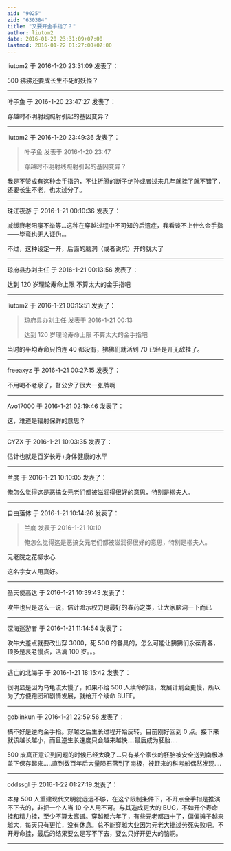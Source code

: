 ```yaml
---
aid: "9025"
zid: "630384"
title: "又要开金手指了？"
author: liutom2
date: 2016-01-20 23:31:09+07:00
lastmod: 2016-01-22 01:27:00+07:00
---
```


liutom2 于 2016-1-20 23:31:09 发表了：

500 狒狒还要成长生不死的妖怪？

---

叶子鱼 于 2016-1-20 23:47:27 发表了：

穿越时不明射线照射引起的基因变异？

---

liutom2 于 2016-1-20 23:49:36 发表了：

> 叶子鱼 发表于 2016-1-20 23:47
>
> 穿越时不明射线照射引起的基因变异？

我是不赞成有这种金手指的，不让折腾的断子绝孙或者过来几年就挂了就不错了，还要长生不老，也太过分了。

---

珠江夜游 于 2016-1-21 00:10:36 发表了：

减缓衰老阳痿不举等...这种在穿越过程中不可知的后遗症，我看谈不上什么金手指——毕竟也无人证伪...

不过，这种设定一开，后面的脑洞（或者说坑）开的就大了

---

琼府县办刘主任 于 2016-1-21 00:13:56 发表了：

达到 120 岁理论寿命上限 不算太大的金手指吧

---

liutom2 于 2016-1-21 00:15:51 发表了：

> 琼府县办刘主任 发表于 2016-1-21 00:13
>
> 达到 120 岁理论寿命上限 不算太大的金手指吧

当时的平均寿命只怕连 40 都没有，狒狒们就活到 70 已经是开无敌挂了。

---

freeaxyz 于 2016-1-21 00:27:15 发表了：

不用喝不老泉了，督公少了很大一张牌啊

---

Avo17000 于 2016-1-21 02:19:46 发表了：

这，难道是辐射保鲜的意思？

---

CYZX 于 2016-1-21 10:03:35 发表了：

估计也就是百岁长寿+身体健康的水平

---

兰度 于 2016-1-21 10:10:05 发表了：

俺怎么觉得这是恶搞女元老们都被滋润得很好的意思，特别是柳夫人。

---

自由落体 于 2016-1-21 10:14:26 发表了：

> 兰度 发表于 2016-1-21 10:10
>
> 俺怎么觉得这是恶搞女元老们都被滋润得很好的意思，特别是柳夫人。

元老院之花柳水心

这名字女人用真好。

---

圣天使高达 于 2016-1-21 10:39:43 发表了：

吹牛也只是这么一说，估计暗示权力是最好的春药之类，让大家脑洞一下而已

---

深海巡游者 于 2016-1-21 11:14:54 发表了：

吹牛大差点就要改出穿 3000，死 500 的餐具的，怎么可能让狒狒们永葆青春，顶多是衰老慢点，活满 100 岁。。。

---

逃亡的北海子 于 2016-1-21 18:15:42 发表了：

很明显是因为乌龟流太慢了，如果不给 500 人续命的话，发展计划会更慢，所以为了方便跑团和剧情发展，就给开个续命 BUFF。

---

goblinkun 于 2016-1-21 22:59:56 发表了：

搞不好是逆向金手指。穿越之后生长过程开始反转。目前刚好回到 0 点。接下来就该越长越小，而且逆生长速度只会越来越快....最后成为胚胎....

500 废真正意识到问题的时候已经太晚了...只有某个家伙的胚胎被安全送到南极冰盖下保存起来.....直到数百年后大量陨石落到了南极，被赶来的科考船偶然发现....

---

cddssgl 于 2016-1-22 01:27:19 发表了：

本身 500 人重建现代文明就远远不够，在这个限制条件下，不开点金手指是推演不下去的，非把一个人当 10 个人用不可。与其造成更大的 BUG，不如开个寿命挂和精力挂，至少不算太离谱。穿越都六年了，有些元老都四十了，偏偏摊子越来越大，每天只有更忙，没有休息。总不能穿越大业因为元老大批过劳死失败吧。不开寿命挂，最后的结果要么是写不下去，要么只好开更大的脑洞。

---
